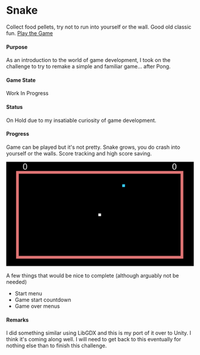 # Snake
Collect food pellets, try not to run into yourself or the wall. Good old classic fun. 
[Play the Game](https://kpable.github.io/builds/Snake/index.html)
#### Purpose
As an introduction to the world of game development, I took on the challenge to try to remake a simple and familiar game… after Pong.
#### Game State
Work In Progress 
#### Status
On Hold due to my insatiable curiosity of game development.
#### Progress
Game can be played but it's not pretty. Snake grows, you do crash into yourself or the walls. Score tracking and high score saving. 

![Snake Collision and Score](/images/snake.gif)

A few things that would be nice to complete (although arguably not be needed)
- Start menu
- Game start countdown
- Game over menus
#### Remarks
I did something similar using LibGDX and this is my port of it over to Unity. I think it's coming along well. I will need to get back to this eventually for nothing else than to finish this challenge. 